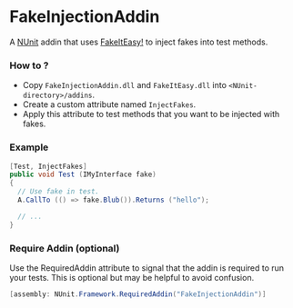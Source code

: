 FakeInjectionAddin
==================

A [NUnit][nunit] addin that uses [FakeItEasy!][fake-it-easy] to inject fakes into test methods.


### How to ?
* Copy `FakeInjectionAddin.dll` and `FakeItEasy.dll` into `<NUnit-directory>/addins`.
* Create a custom attribute named `InjectFakes`.
* Apply this attribute to test methods that you want to be injected with fakes.


### Example

```c#
[Test, InjectFakes]
public void Test (IMyInterface fake)
{
  // Use fake in test.
  A.CallTo (() => fake.Blub()).Returns ("hello");

  // ...
}
```


### Require Addin (optional)

Use the RequiredAddin attribute to signal that the addin is required to run your tests.
This is optional but may be helpful to avoid confusion.

```c#
[assembly: NUnit.Framework.RequiredAddin("FakeInjectionAddin")]
```

[nunit]:        http://www.nunit.org
[fake-it-easy]: https://github.com/FakeItEasy/FakeItEasy
